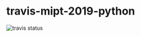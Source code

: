# travis-mipt-2019-python
![travis status](https://travis-ci.com/oloj-hub/pythondz.svg?branch=master)

